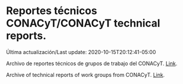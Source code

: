 # Reportes técnicos CONACyT/CONACyT technical reports.

Última actualización/Last update: 2020-10-15T20:12:41-05:00

Archivo de reportes técnicos de grupos de trabajo del CONACyT. [Link](https://coronavirus.conacyt.mx/productos/index.html).

Archive of technical reports of work groups from CONACyT. [Link](https://coronavirus.conacyt.mx/productos/index.html).

